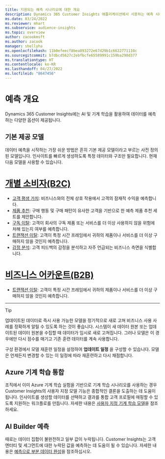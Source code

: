 ```yaml
---
title: 지원되는 예측 시나리오에 대한 개요
description: Dynamics 365 Customer Insights 애플리케이션에서 사용하는 예측 시나리오 및 옵션입니다.
ms.date: 03/24/2022
ms.reviewer: mhart
ms.subservice: audience-insights
ms.topic: overview
author: zacookmsft
ms.author: zacook
manager: shellyha
ms.openlocfilehash: 11b0efeecf8bea893272e67d29b1c6622771110c
ms.sourcegitcommit: b7dbcd5627c2ebfbcfe65589991c159ba290d377
ms.translationtype: HT
ms.contentlocale: ko-KR
ms.lasthandoff: 04/27/2022
ms.locfileid: "8647456"
---
```

# <a name="predictions-overview"></a>예측 개요

Dynamics 365 Customer Insights에는 AI 및 기계 학습을 활용하여 데이터를 예측하는 다양한 옵션이 제공됩니다. 

## <a name="out-of-box-models"></a>기본 제공 모델

데이터 예측을 시작하는 가장 쉬운 방법은 흔히 기본 제공 모델이라고 부르는 사전 정의된 모델입니다. 인사이트를 빠르게 생성하도록 특정 데이터와 구조만 필요합니다. 현재 다음 모델을 사용할 수 있습니다. 

# <a name="individual-consumers-b-to-c"></a>[개별 소비자(B2C)](#tab/b2c)

- [고객 평생 가치](predict-customer-lifetime-value.md): 비즈니스와의 전체 상호 작용에서 고객의 잠재적 수익을 예측합니다.
- [제품 추천](predict-product-recommendation.md): 구매 행동 및 구매 패턴이 유사한 고객을 기반으로 한 예측 제품 추천 세트를 제안합니다.
- [구독 이탈](predict-subscription-churn.md): 고객이 회사의 구독 제품 또는 서비스를 더 이상 사용하지 않을 위험에 처해 있는지 여부를 예측합니다.
- [트랜잭션 이탈](predict-transactional-churn.md): 고객이 특정 시간 프레임에서 귀하의 제품이나 서비스를 더 이상 구매하지 않을 것인지 예측합니다.
- [감정 분석](sentiment-analysis.md): 고객 피드백의 감정을 분석하고 자주 언급되는 비즈니스 측면을 식별합니다.

# <a name="business-accounts-b-to-b"></a>[비즈니스 어카운트(B2B)](#tab/b2b)

- [트랜잭션 이탈](predict-transactional-churn.md): 고객이 특정 시간 프레임에서 귀하의 제품이나 서비스를 더 이상 구매하지 않을 것인지 예측합니다.

---

> [!TIP]
> 업데이트된 데이터로 즉시 사용 가능한 모델을 정기적으로 새로 고쳐 비즈니스 사용 사례를 정확하게 알릴 수 있도록 하는 것이 좋습니다. 시스템이 새 데이터 원본 또는 업데이트된 데이터 원본을 수집할 때 데이터가 임시로 새로 고쳐집니다. 그러나 모델은 이 경우에만 다시 점수를 매기고 기존 훈련 데이터를 계속 사용합니다.
> 
> 구성 환경에서 모델 재훈련 일정을 설정하여 **업데이트 일정** 을 구성할 수 있습니다. 모델은 언제든지 변경할 수 있는 이 일정에 따라 재훈련하고 다시 채점합니다.


## <a name="azure-machine-learning-integration"></a>Azure 기계 학습 통합

조직에서 이미 Azure 기계 학습 실험을 기반으로 기계 학습 시나리오를 사용하는 경우 Customer Insights의 사용자 지정 모델 기능은 종합적인 결론을 도출하는 데 도움이 됩니다. 인사이트를 생성할 데이터를 선택하고 결과를 통합 고객 프로필에 매핑할 수 있도록 지원하는 워크플로를 만듭니다. 자세한 내용은 [사용자 지정 기계 학습 모델](custom-models.md)을 참조하세요.

## <a name="ai-builder-prediction"></a>AI Builder 예측

때로는 데이터 집합이 불완전하고 일부 값이 누락됩니다. Customer Insights는 고객 엔터티 및 세그먼트에 대한 누락된 값을 예측하는 데 도움이 될 수 있습니다. 자세한 내용은 [예측으로 부분 데이터 완성](predictions.md)을 참조하십시오.
